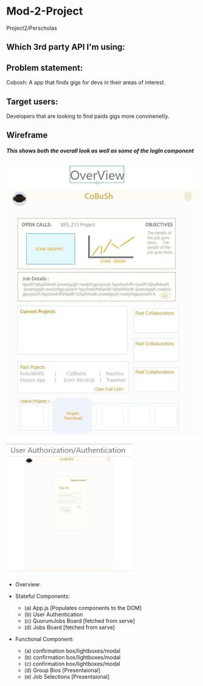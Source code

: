 # Mod-2-Project
Project2/Perscholas

## Which 3rd party API I'm using:



## Problem statement:
Cobosh: A app that finds gigs for devs in their areas of interest. 

## Target users:
Developers that are looking to find paids gigs more convinenetly.

## Wireframe
##### This shows both the overall look as well as some of the logIn component
![Overview](images/overview.JPG)
![User Authentication](images/oauth.JPG)


* Overview:
- Stateful Components:
    - (a) App.js [Populates components to the DOM]
    - (b) User Authentication
    - (c) QuorumJobs Board [fetched from serve]
    - (d) Jobs Board [fetched from serve]


- Functional Component:
    - (a) confirmation box/lightboxes/modal
    - (b) confirmation box/lightboxes/modal
    - (c) confirmation box/lightboxes/modal
    - (d) Group Bios [Presentaional]
    - (e) Job Selections [Presentaional]
